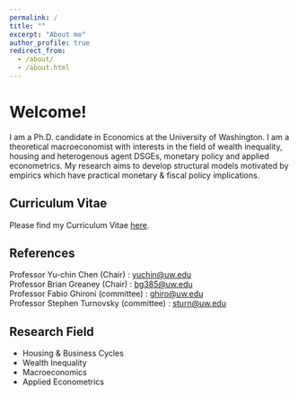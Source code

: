 ```yaml
---
permalink: /
title: ""
excerpt: "About me"
author_profile: true
redirect_from: 
  - /about/
  - /about.html
---
```


Welcome! 
======
I am a Ph.D. candidate in Economics at the University of Washington.
I am a theoretical macroeconomist with interests in the field of wealth inequality, housing and heterogenous agent DSGEs, monetary policy and applied econometrics. My research aims to develop structural models motivated by empirics which have practical monetary & fiscal policy implications. 

Curriculum Vitae
------
Please find my Curriculum Vitae [here](https://rdatta2-code.github.io/Rajarshi-Datta.github.io/files/CV_Rajarshi_Datta.pdf).


References
------
Professor Yu-chin Chen (Chair) : [yuchin@uw.edu](mailto:yuchin@uw.edu) <br/>
Professor Brian Greaney (Chair) : [bg385@uw.edu](mailto:bg385@uw.edu) <br/>
Professor Fabio Ghironi (committee) : [ghiro@uw.edu](mailto:ghiro@uw.edu) <br/>
Professor Stephen Turnovsky (committee) : [sturn@uw.edu](mailto:sturn@uw.edu) <br/>

Research Field
------
* Housing & Business Cycles
* Wealth Inequality
* Macroeconomics
* Applied Econometrics

  
